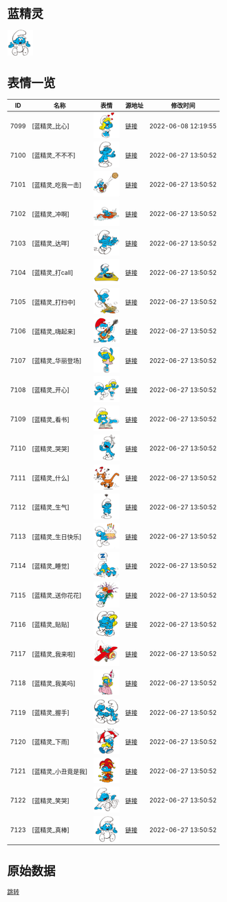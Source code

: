 # 蓝精灵

<img src="./cover.png" height="60" alt="cover" />

# 表情一览

|ID|名称|表情|源地址|修改时间|
|----|----|----|----|----|
|7099|[蓝精灵_比心]|<img src="./pic/007099_%5B蓝精灵_比心%5D.png" height="60" alt="比心"/>|[链接](http://i0.hdslb.com/bfs/emote/90e80e9a3810549a8287828bd829875a3eaf8f13.png)|2022-06-08 12:19:55|
|7100|[蓝精灵_不不不]|<img src="./pic/007100_%5B蓝精灵_不不不%5D.png" height="60" alt="不不不"/>|[链接](http://i0.hdslb.com/bfs/emote/23e1eaea6753786ea217953edf1193be85d8881b.png)|2022-06-27 13:50:52|
|7101|[蓝精灵_吃我一击]|<img src="./pic/007101_%5B蓝精灵_吃我一击%5D.png" height="60" alt="吃我一击"/>|[链接](http://i0.hdslb.com/bfs/emote/2cf2caf8d8b07d429a2d0d927de6e0dd3c8240f9.png)|2022-06-27 13:50:52|
|7102|[蓝精灵_冲啊]|<img src="./pic/007102_%5B蓝精灵_冲啊%5D.png" height="60" alt="冲啊"/>|[链接](http://i0.hdslb.com/bfs/emote/722cbef938cf1a2b216ca7543e9c6af47983bfcc.png)|2022-06-27 13:50:52|
|7103|[蓝精灵_达咩]|<img src="./pic/007103_%5B蓝精灵_达咩%5D.png" height="60" alt="达咩"/>|[链接](http://i0.hdslb.com/bfs/emote/ea9faa4d5752ff4c576435a6e89bd0bf6e82bd64.png)|2022-06-27 13:50:52|
|7104|[蓝精灵_打call]|<img src="./pic/007104_%5B蓝精灵_打call%5D.png" height="60" alt="打call"/>|[链接](http://i0.hdslb.com/bfs/emote/ab4cc289df174d0a4dd7438a21d5828db77da23b.png)|2022-06-27 13:50:52|
|7105|[蓝精灵_打扫中]|<img src="./pic/007105_%5B蓝精灵_打扫中%5D.png" height="60" alt="打扫中"/>|[链接](http://i0.hdslb.com/bfs/emote/73c539b741b35f5c6482fc16cb1c804add6e64bd.png)|2022-06-27 13:50:52|
|7106|[蓝精灵_嗨起来]|<img src="./pic/007106_%5B蓝精灵_嗨起来%5D.png" height="60" alt="嗨起来"/>|[链接](http://i0.hdslb.com/bfs/emote/9ec9b1cdb00ee253c6050dde0f1b907358665b42.png)|2022-06-27 13:50:52|
|7107|[蓝精灵_华丽登场]|<img src="./pic/007107_%5B蓝精灵_华丽登场%5D.png" height="60" alt="华丽登场"/>|[链接](http://i0.hdslb.com/bfs/emote/d3ab3a386516be932830432ad1d966e430ce8cb1.png)|2022-06-27 13:50:52|
|7108|[蓝精灵_开心]|<img src="./pic/007108_%5B蓝精灵_开心%5D.png" height="60" alt="开心"/>|[链接](http://i0.hdslb.com/bfs/emote/42ae834e5c1c658e4b2ed252b831c70ba5c21208.png)|2022-06-27 13:50:52|
|7109|[蓝精灵_看书]|<img src="./pic/007109_%5B蓝精灵_看书%5D.png" height="60" alt="看书"/>|[链接](http://i0.hdslb.com/bfs/emote/e908f5f0757bb13efdd1b67f8adb3603033c78df.png)|2022-06-27 13:50:52|
|7110|[蓝精灵_哭哭]|<img src="./pic/007110_%5B蓝精灵_哭哭%5D.png" height="60" alt="哭哭"/>|[链接](http://i0.hdslb.com/bfs/emote/3e20937353c922bdbd7cc792817b32ef81fdfb89.png)|2022-06-27 13:50:52|
|7111|[蓝精灵_什么]|<img src="./pic/007111_%5B蓝精灵_什么%5D.png" height="60" alt="什么"/>|[链接](http://i0.hdslb.com/bfs/emote/e290e9309498e0a804d0c9b322a74830acd9a117.png)|2022-06-27 13:50:52|
|7112|[蓝精灵_生气]|<img src="./pic/007112_%5B蓝精灵_生气%5D.png" height="60" alt="生气"/>|[链接](http://i0.hdslb.com/bfs/emote/2b6f606aa74f09d842394dd05697078274401aeb.png)|2022-06-27 13:50:52|
|7113|[蓝精灵_生日快乐]|<img src="./pic/007113_%5B蓝精灵_生日快乐%5D.png" height="60" alt="生日快乐"/>|[链接](http://i0.hdslb.com/bfs/emote/054e2345e03469a41804f114bc55a52111cd26c1.png)|2022-06-27 13:50:52|
|7114|[蓝精灵_睡觉]|<img src="./pic/007114_%5B蓝精灵_睡觉%5D.png" height="60" alt="睡觉"/>|[链接](http://i0.hdslb.com/bfs/emote/98d3904cefbcf075611daa8aab94017843e25a6c.png)|2022-06-27 13:50:52|
|7115|[蓝精灵_送你花花]|<img src="./pic/007115_%5B蓝精灵_送你花花%5D.png" height="60" alt="送你花花"/>|[链接](http://i0.hdslb.com/bfs/emote/cc302390bb31534507df0c463e4b395c5031340e.png)|2022-06-27 13:50:52|
|7116|[蓝精灵_贴贴]|<img src="./pic/007116_%5B蓝精灵_贴贴%5D.png" height="60" alt="贴贴"/>|[链接](http://i0.hdslb.com/bfs/emote/895d022db6c2e0564eaf7ec91944fa13d8e8a0c5.png)|2022-06-27 13:50:52|
|7117|[蓝精灵_我来啦]|<img src="./pic/007117_%5B蓝精灵_我来啦%5D.png" height="60" alt="我来啦"/>|[链接](http://i0.hdslb.com/bfs/emote/d1265ca768120584fa2901e42f44c3d8e65d1194.png)|2022-06-27 13:50:52|
|7118|[蓝精灵_我美吗]|<img src="./pic/007118_%5B蓝精灵_我美吗%5D.png" height="60" alt="我美吗"/>|[链接](http://i0.hdslb.com/bfs/emote/70033e97d2d7f20cd257b61340b8c6d88f200ef9.png)|2022-06-27 13:50:52|
|7119|[蓝精灵_握手]|<img src="./pic/007119_%5B蓝精灵_握手%5D.png" height="60" alt="握手"/>|[链接](http://i0.hdslb.com/bfs/emote/478e3327d6b65e040942b08a0d588348114476d6.png)|2022-06-27 13:50:52|
|7120|[蓝精灵_下雨]|<img src="./pic/007120_%5B蓝精灵_下雨%5D.png" height="60" alt="下雨"/>|[链接](http://i0.hdslb.com/bfs/emote/5eefa07885b4364d9dbcc3b089026497bc81df01.png)|2022-06-27 13:50:52|
|7121|[蓝精灵_小丑竟是我]|<img src="./pic/007121_%5B蓝精灵_小丑竟是我%5D.png" height="60" alt="小丑竟是我"/>|[链接](http://i0.hdslb.com/bfs/emote/18da6f8ff44f07b5b11ebebfd9800117682affb2.png)|2022-06-27 13:50:52|
|7122|[蓝精灵_笑哭]|<img src="./pic/007122_%5B蓝精灵_笑哭%5D.png" height="60" alt="笑哭"/>|[链接](http://i0.hdslb.com/bfs/emote/07fb5216f15e1a7afc6301bbac9f230ae59d9adf.png)|2022-06-27 13:50:52|
|7123|[蓝精灵_真棒]|<img src="./pic/007123_%5B蓝精灵_真棒%5D.png" height="60" alt="真棒"/>|[链接](http://i0.hdslb.com/bfs/emote/f496ae6852eb94af9ab7f458f1b3c9e38f6bcb60.png)|2022-06-27 13:50:52|

# 原始数据

[跳转](./raw.json)

